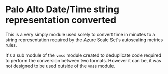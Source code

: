 # Palo Alto Date/Time string representation converted

This is a very simply module used solely to convert time in minutes to a string representation required by the
Azure Scale Set's autoscaling metrics rules. 

It's a sub module of the `vmss` module created to deduplicate code required to perform the conversion between
two formats. However it can be, it was not designed to be used outside of the `vmss` module.
